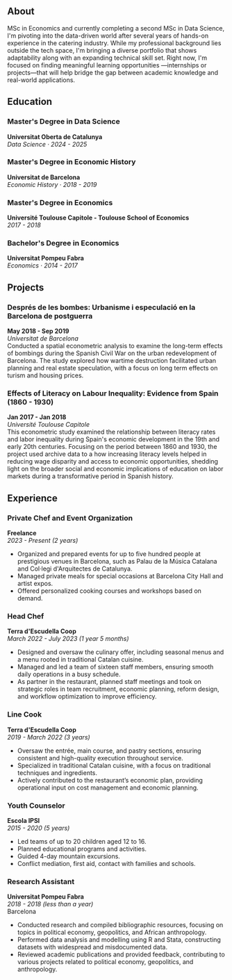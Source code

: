 ## About  
MSc in Economics and currently completing a second MSc in Data Science, I'm pivoting into the data-driven world after several years of hands-on experience in the catering industry. While my professional background lies outside the tech space, I'm bringing a diverse portfolio that shows adaptability along with an expanding technical skill set. Right now, I'm focused on finding meaningful learning opportunities —internships or projects—that will help bridge the gap between academic knowledge and real-world applications.

## Education  

### Master's Degree in Data Science  
**Universitat Oberta de Catalunya**  
*Data Science · 2024 - 2025*

### Master's Degree in Economic History  
**Universitat de Barcelona**  
*Economic History · 2018 - 2019*

### Master's Degree in Economics  
**Université Toulouse Capitole - Toulouse School of Economics**  
*2017 - 2018*

### Bachelor's Degree in Economics  
**Universitat Pompeu Fabra**  
*Economics · 2014 - 2017*

## Projects

### Després de les bombes: Urbanisme i especulació en la Barcelona de postguerra  
**May 2018 - Sep 2019**  
*Universitat de Barcelona*  
Conducted a spatial econometric analysis to examine the long-term effects of bombings during the Spanish Civil War on the urban redevelopment of Barcelona. The study explored how wartime destruction facilitated urban planning and real estate speculation, with a focus on long term effects on turism and housing prices.

### Effects of Literacy on Labour Inequality: Evidence from Spain (1860 - 1930)  
**Jan 2017 - Jan 2018**  
*Université Toulouse Capitole*  
This econometric study examined the relationship between literacy rates and labor inequality during Spain's economic development in the 19th and early 20th centuries. Focusing on the period between 1860 and 1930, the project used archive data to a how increasing literacy levels helped in reducing wage disparity and access to economic opportunities, shedding light on the broader social and economic implications of education on labor markets during a transformative period in Spanish history.

## Experience

### Private Chef and Event Organization  
**Freelance**  
*2023 - Present (2 years)*  
- Organized and prepared events for up to five hundred people at prestigious venues in Barcelona, such as Palau de la Música Catalana and Col·legi d'Arquitectes de Catalunya.  
- Managed private meals for special occasions at Barcelona City Hall and artist expos.  
- Offered personalized cooking courses and workshops based on demand.

### Head Chef  
**Terra d'Escudella Coop**  
*March 2022 - July 2023 (1 year 5 months)*  
- Designed and oversaw the culinary offer, including seasonal menus and a menu rooted in traditional Catalan cuisine.  
- Managed and led a team of sixteen staff members, ensuring smooth daily operations in a busy schedule.  
- As partner in the restaurant, planned staff meetings and took on strategic roles in team recruitment, economic planning, reform design, and workflow optimization to improve efficiency.

### Line Cook  
**Terra d'Escudella Coop**  
*2019 - March 2022 (3 years)*  
- Oversaw the entrée, main course, and pastry sections, ensuring consistent and high-quality execution throughout service.  
- Specialized in traditional Catalan cuisine, with a focus on traditional techniques and ingredients.  
- Actively contributed to the restaurant’s economic plan, providing operational input on cost management and economic planning.

### Youth Counselor  
**Escola IPSI**  
*2015 - 2020 (5 years)*  
- Led teams of up to 20 children aged 12 to 16.  
- Planned educational programs and activities.  
- Guided 4-day mountain excursions.  
- Conflict mediation, first aid, contact with families and schools.

### Research Assistant  
**Universitat Pompeu Fabra**  
*2018 - 2018 (less than a year)*  
Barcelona  
- Conducted research and compiled bibliographic resources, focusing on topics in political economy, geopolitics, and African anthropology.  
- Performed data analysis and modelling using R and Stata, constructing datasets with widespread and misdocumented data.  
- Reviewed academic publications and provided feedback, contributing to various projects related to political economy, geopolitics, and anthropology.
